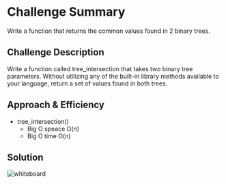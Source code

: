 # Challenge Summary
Write a function that returns the common values found in 2 binary trees.

## Challenge Description
Write a function called tree_intersection that takes two binary tree parameters. Without utilizing any of the built-in library methods available to your language, return a set of values found in both trees.

## Approach & Efficiency
* tree_intersection()
    * Big O speace O(n)
    * Big O time O(n)

## Solution
![whiteboard](../../assets/tree-intersection.jpg)
